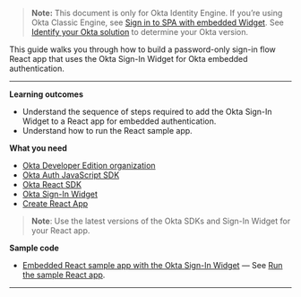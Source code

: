 > **Note:** This document is only for Okta Identity Engine. If you’re using Okta Classic Engine, see [Sign in to SPA with embedded Widget](/docs/guides/archive-sign-in-to-spa-embedded-widget/react/main). See [Identify your Okta solution](https://help.okta.com/okta_help.htm?type=oie&id=ext-oie-version) to determine your Okta version.

This guide walks you through how to build a password-only sign-in flow React app that uses the Okta Sign-In Widget for Okta embedded authentication.

---

**Learning outcomes**

* Understand the sequence of steps required to add the Okta Sign-In Widget to a React app for embedded authentication.
* Understand how to run the React sample app.

**What you need**

* [Okta Developer Edition organization](/signup)
* [Okta Auth JavaScript SDK](https://github.com/okta/okta-auth-js)
* [Okta React SDK](https://github.com/okta/okta-react)
* [Okta Sign-In Widget](https://github.com/okta/okta-signin-widget)
* [Create React App](https://create-react-app.dev)

> **Note**: Use the latest versions of the Okta SDKs and Sign-In Widget for your React app.

**Sample code**

* [Embedded React sample app with the Okta Sign-In Widget](https://github.com/okta/samples-js-react/tree/master/custom-login) &mdash; See [Run the sample React app](#run-the-sample-application).

---

